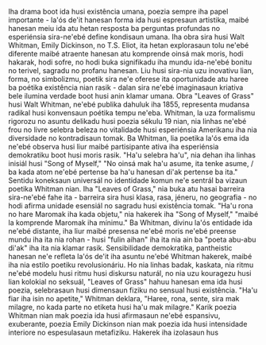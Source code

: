 Iha drama boot ida husi existência umana, poezia sempre iha papel importante - la'ós de'it hanesan forma ida husi espresaun artistika, maibé hanesan meiu ida atu hetan resposta ba perguntas profundas no esperiénsia sira-ne'ebé define kondisaun umana. Iha obra sira husi Walt Whitman, Emily Dickinson, no T.S. Eliot, ita hetan explorasaun tolu ne'ebé diferente maibé atraente hanesan atu komprende oinsá mak moris, hodi hakarak, hodi sofre, no hodi buka signifikadu iha mundu ida-ne'ebé bonitu no terivel, sagradu no profanu hanesan. Liu husi sira-nia uzu inovativu lian, forma, no simbolizmu, poetik sira ne'e oferese ita oportunidade atu haree ba poétika existência nian rasik - dalan sira ne'ebé imaginasaun kriativa bele ilumina verdade boot husi anin klamar umana.
Obra "Leaves of Grass" husi Walt Whitman, ne'ebé publika dahuluk iha 1855, representa mudansa radikal husi konvensaun poétika tempu ne'eba. Whitman, la uza formalismu rigorozu no asuntu delikadu husi poezia sékulu 19 nian, nia linhas ne'ebé frou no livre selebra beleza no vitalidade husi esperiénsia Amerikanu iha nia diversidade no kontradisaun tomak. Ba Whitman, lia poetika la'ós ema ida ne'ebé observa husi liur maibé partisipante ativa iha esperiénsia demokratiku boot husi moris rasik. "Ha'u selebra ha'u", nia dehan iha linhas inisiál husi "Song of Myself," "No oinsá mak ha'u asume, ita tenke asume, / ba kada atom ne'ebé pertense ba ha'u hanesan di'ak pertense ba ita."
Sentidu koneksaun universál no identidade komun ne'e sentrál ba vizaun poetika Whitman nian. Iha "Leaves of Grass," nia buka atu hasai barreira sira-ne'ebé fahe ita - barreira sira husi klasa, rasa, jéneru, no geografia - no hodi afirma unidade esensiál no sagradu husi existência tomak. "Ha'u rona no hare Maromak iha kada objetu," nia hakerek iha "Song of Myself," "maibé la komprende Maromak iha mínimu." Ba Whitman, divinu la'ós entidade ida ne'ebé distante, iha liur maibé presensa ne'ebé moris ne'ebé preense mundu iha ita nia rohan - husi "fulin aihan" iha ita nia ain ba "poeta abu-abu di'ak" iha ita nia klamar rasik.
Sensibilidade demokratika, pantheistic hanesan ne'e refleta la'ós de'it iha asuntu ne'ebé Whitman hakerek, maibé iha nia estilo poetiku revolusionáriu. Ho nia linhas badak, kaskata, nia ritmu ne'ebé modelu husi ritmu husi diskursu naturál, no nia uzu kouragezu husi lian kolokial no seksuál, "Leaves of Grass" hahuu hanesan ema ida husi poezia, selebrasaun husi dimensaun fiziku no sensual husi existência. "Ha'u fiar iha isin no apetite," Whitman deklara, "Haree, rona, sente, sira mak milagre, no kada parte no etiketa husi ha'u mak milagre."
Karik poezia Whitman nian mak poezia ida husi afirmasaun ne'ebé espansivu, exuberante, poezia Emily Dickinson nian mak poezia ida husi intensidade interiore no espesulasaun metafiziku. Hakerek iha izolasaun hus